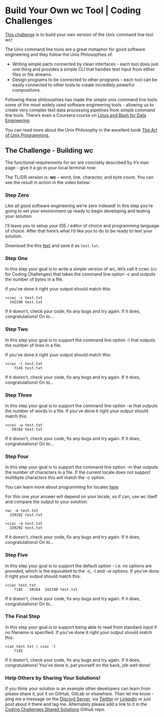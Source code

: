 # Build Your Own wc Tool | Coding Challenges

[This challenge](https://codingchallenges.fyi/challenges/challenge-wc/) is to build your own version of the Unix command line tool wc!

The Unix command line tools are a great metaphor for good software engineering and they follow the Unix Philosophies of:

*   Writing simple parts connected by clean interfaces - each tool does just one thing and provides a simple CLI that handles text input from either files or file streams.
*   Design programs to be connected to other programs - each tool can be easily connected to other tools to create incredibly powerful compositions.

Following these philosophies has made the simple unix command line tools some of the most widely used software engineering tools - allowing us to create very complex text data processing pipelines from simple command line tools. There’s even a Coursera course on [Linux and Bash for Data Engineering](https://gb.coursera.org/learn/linux-and-bash-for-data-engineering-duke).

You can read more about the Unix Philosophy in the excellent book [The Art of Unix Programming.](http://www.catb.org/~esr/writings/taoup/html/)

The Challenge - Building wc
---------------------------------------------------------------------------------------------------------

The functional requirements for wc are concisely described by it’s man page - give it a go in your local terminal now:

The TL/DR version is: **wc** – word, line, character, and byte count. You can see the result in action in the video below:

### Step Zero

Like all good software engineering we’re zero indexed! In this step you’re going to set your environment up ready to begin developing and testing your solution.

I’ll leave you to setup your IDE / editor of choice and programming language of choice. After that here’s what I’d like you to do to be ready to test your solution.

Download the this [text](https://www.dropbox.com/scl/fi/d4zs6aoq6hr3oew2b6a9v/test.txt?rlkey=20c9d257pxd5emjjzd1gcbn03&dl=0) and save it as `test.txt`.

### Step One

In this step your goal is to write a simple version of wc, let’s call it ccwc (cc for Coding Challenges) that takes the command line option -c and outputs the number of bytes in a file.

If you’ve done it right your output should match this:

```
>ccwc -c test.txt
  342190 test.txt

```


If it doesn’t, check your code, fix any bugs and try again. If it does, congratulations! On to…

### Step Two

In this step your goal is to support the command line option -l that outputs the number of lines in a file.

If you’ve done it right your output should match this:

```
>ccwc -l test.txt
    7145 test.txt

```


If it doesn’t, check your code, fix any bugs and try again. If it does, congratulations! On to…

### Step Three

In this step your goal is to support the command line option -w that outputs the number of words in a file. If you’ve done it right your output should match this:

```
>ccwc -w test.txt
   58164 test.txt

```


If it doesn’t, check your code, fix any bugs and try again. If it does, congratulations! On to…

### Step Four

In this step your goal is to support the command line option -m that outputs the number of characters in a file. If the current locale does not support multibyte characters this will match the -c option.

You can learn more about programming for locales [here](https://learn.microsoft.com/en-us/globalization/locale/locale-and-culture)

For this one your answer will depend on your locale, so if can, use wc itself and compare the output to your solution:

```
>wc -m test.txt
  339292 test.txt

>ccwc -m test.txt
  339292 test.txt

```


If it doesn’t, check your code, fix any bugs and try again. If it does, congratulations! On to…

### Step Five

In this step your goal is to support the default option - i.e. no options are provided, which is the equivalent to the -c, -l and -w options. If you’ve done it right your output should match this:

```
>ccwc test.txt
    7145   58164  342190 test.txt

```


If it doesn’t, check your code, fix any bugs and try again. If it does, congratulations! On to…

### The Final Step

In this step your goal is to support being able to read from standard input if no filename is specified. If you’ve done it right your output should match this:

```
>cat test.txt | ccwc -l
    7145

```


If it doesn’t, check your code, fix any bugs and try again. If it does, congratulations! You’ve done it, pat yourself on the back, job well done!

### Help Others by Sharing Your Solutions!

If you think your solution is an example other developers can learn from please share it, put it on GitHub, GitLab or elsewhere. Then let me know - ping me a message on the [Discord Server](https://discord.gg/zv4RKDcEKV), via [Twitter](https://twitter.com/johncrickett) or [LinkedIn](https://www.linkedin.com/in/johncrickett/) or just post about it there and tag me. Alternately please add a link to it in the [Coding Challenges Shared Solutions](https://github.com/CodingChallengesFYI/SharedSolutions) Github repo.
